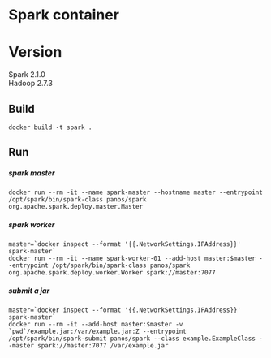 # Spark container

# Version
Spark 2.1.0  
Hadoop 2.7.3  

## Build
    docker build -t spark .

## Run
##### spark master

    docker run --rm -it --name spark-master --hostname master --entrypoint /opt/spark/bin/spark-class panos/spark org.apache.spark.deploy.master.Master

##### spark worker
    
    master=`docker inspect --format '{{.NetworkSettings.IPAddress}}' spark-master`
    docker run --rm -it --name spark-worker-01 --add-host master:$master --entrypoint /opt/spark/bin/spark-class panos/spark org.apache.spark.deploy.worker.Worker spark://master:7077

##### submit a jar 
    master=`docker inspect --format '{{.NetworkSettings.IPAddress}}' spark-master`
    docker run --rm -it --add-host master:$master -v `pwd`/example.jar:/var/example.jar:Z --entrypoint /opt/spark/bin/spark-submit panos/spark --class example.ExampleClass --master spark://master:7077 /var/example.jar
